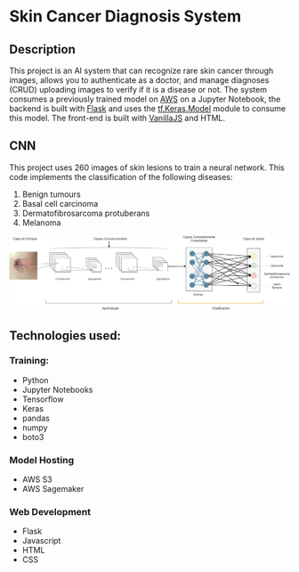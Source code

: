 # Skin Cancer Diagnosis System

## Description


This project is an AI system that can recognize rare skin cancer through images, allows you to authenticate as a doctor, and manage diagnoses (CRUD) uploading images to verify if it is a disease or not. The system consumes a previously trained model on <a href="https://aws.amazon.com/">AWS</a> on a Jupyter Notebook, the backend is built with <a href="https://flask.palletsprojects.com/en/2.2.x/">Flask</a> and uses the <a href="https://www.tensorflow.org/api_docs/python/tf/keras/Model">tf.Keras.Model</a> module to consume this model. The front-end is built with <a href="https://stackoverflow.com/questions/20435653/what-is-vanillajs">VanillaJS</a> and HTML.

## CNN

This project uses 260 images of skin lesions to train a neural network. This code implements the classification of the following diseases:

1. Benign tumours
2. Basal cell carcinoma
3. Dermatofibrosarcoma protuberans
4. Melanoma

![Clasificacion de Lesiones Cutaneas via CNN](/assets/images/CNN_DFSP.png)

## Technologies used:

### Training:

- Python
- Jupyter Notebooks
- Tensorflow
- Keras
- pandas
- numpy
- boto3

### Model Hosting

- AWS S3
- AWS Sagemaker

### Web Development

- Flask
- Javascript
- HTML
- CSS
